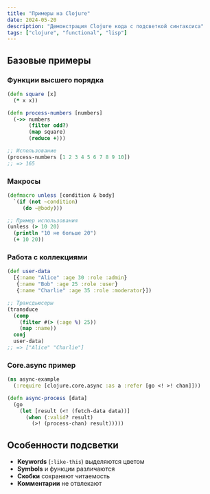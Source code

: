 ```yaml
---
title: "Примеры на Clojure"
date: 2024-05-20
description: "Демонстрация Clojure кода с подсветкой синтаксиса"
tags: ["clojure", "functional", "lisp"]
---
```


## Базовые примеры

### Функции высшего порядка
```clojure
(defn square [x] 
  (* x x))

(defn process-numbers [numbers]
  (->> numbers
       (filter odd?)
       (map square)
       (reduce +)))

;; Использование
(process-numbers [1 2 3 4 5 6 7 8 9 10])
;; => 165
```

### Макросы
```clojure
(defmacro unless [condition & body]
  `(if (not ~condition)
     (do ~@body)))

;; Пример использования
(unless (> 10 20)
  (println "10 не больше 20")
  (+ 10 20))
```

### Работа с коллекциями
```clojure
(def user-data
  [{:name "Alice" :age 30 :role :admin}
   {:name "Bob" :age 25 :role :user}
   {:name "Charlie" :age 35 :role :moderator}])

;; Трансдьюсеры
(transduce
  (comp
    (filter #(> (:age %) 25))
    (map :name))
  conj
  user-data)
;; => ["Alice" "Charlie"]
```

### Core.async пример
```clojure
(ns async-example
  (:require [clojure.core.async :as a :refer [go <! >! chan]]))

(defn async-process [data]
  (go
    (let [result (<! (fetch-data data))]
      (when (:valid? result)
        (>! (process-chan) result)))))
```

## Особенности подсветки

- **Keywords** (`:like-this`) выделяются цветом
- **Symbols** и функции различаются
- **Скобки** сохраняют читаемость
- **Комментарии** не отвлекают
